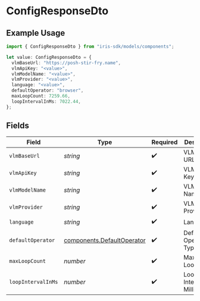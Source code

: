 # ConfigResponseDto

## Example Usage

```typescript
import { ConfigResponseDto } from "iris-sdk/models/components";

let value: ConfigResponseDto = {
  vlmBaseUrl: "https://posh-stir-fry.name",
  vlmApiKey: "<value>",
  vlmModelName: "<value>",
  vlmProvider: "<value>",
  language: "<value>",
  defaultOperator: "browser",
  maxLoopCount: 7259.66,
  loopIntervalInMs: 7022.44,
};
```

## Fields

| Field                                                                    | Type                                                                     | Required                                                                 | Description                                                              |
| ------------------------------------------------------------------------ | ------------------------------------------------------------------------ | ------------------------------------------------------------------------ | ------------------------------------------------------------------------ |
| `vlmBaseUrl`                                                             | *string*                                                                 | :heavy_check_mark:                                                       | VLM Base URL                                                             |
| `vlmApiKey`                                                              | *string*                                                                 | :heavy_check_mark:                                                       | VLM API Key                                                              |
| `vlmModelName`                                                           | *string*                                                                 | :heavy_check_mark:                                                       | VLM Model Name                                                           |
| `vlmProvider`                                                            | *string*                                                                 | :heavy_check_mark:                                                       | VLM Provider                                                             |
| `language`                                                               | *string*                                                                 | :heavy_check_mark:                                                       | Language                                                                 |
| `defaultOperator`                                                        | [components.DefaultOperator](../../models/components/defaultoperator.md) | :heavy_check_mark:                                                       | Default Operator Type                                                    |
| `maxLoopCount`                                                           | *number*                                                                 | :heavy_check_mark:                                                       | Maximum Loop Count                                                       |
| `loopIntervalInMs`                                                       | *number*                                                                 | :heavy_check_mark:                                                       | Loop Interval in Milliseconds                                            |